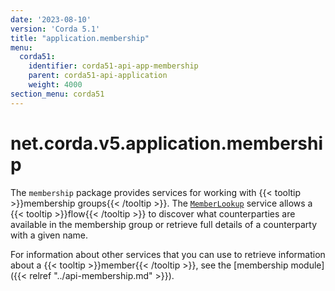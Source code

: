 ```yaml
---
date: '2023-08-10'
version: 'Corda 5.1'
title: "application.membership"
menu:
  corda51:
    identifier: corda51-api-app-membership
    parent: corda51-api-application
    weight: 4000
section_menu: corda51
---
```

# net.corda.v5.application.membership
The `membership` package provides services for working with {{< tooltip >}}membership groups{{< /tooltip >}}. The <a href="../../../../../../api-ref/corda/{{<version-num>}}/net/corda/v5/application/membership/MemberLookup.html" target="_blank">`MemberLookup`</a> service allows a {{< tooltip >}}flow{{< /tooltip >}} to discover what counterparties are available in the membership group or retrieve full details of a counterparty with a given name.

For information about other services that you can use to retrieve information about a {{< tooltip >}}member{{< /tooltip >}}, see the [membership module]({{< relref "../api-membership.md" >}}).
